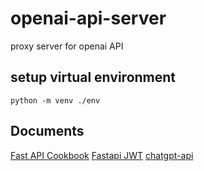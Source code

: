 # openai-api-server
proxy server for openai API


## setup virtual environment
```
python -m venv ./env
```

## Documents
[Fast API Cookbook](https://fastapi.tiangolo.com/zh/tutorial/query-params/)
[Fastapi JWT](https://indominusbyte.github.io/fastapi-jwt-auth/usage/basic/)
[chatgpt-api](https://github.com/transitive-bullshit/chatgpt-api#reverse-proxy)